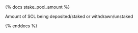 {% docs stake_pool_amount %}

Amount of SOL being deposited/staked or withdrawn/unstaked

{% enddocs %}